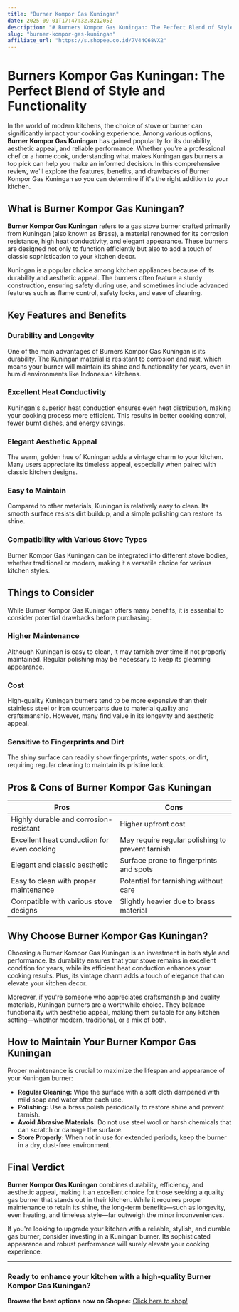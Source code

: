 ```yaml
---
title: "Burner Kompor Gas Kuningan"
date: 2025-09-01T17:47:32.821205Z
description: "# Burners Kompor Gas Kuningan: The Perfect Blend of Style and Functionality..."
slug: "burner-kompor-gas-kuningan"
affiliate_url: "https://s.shopee.co.id/7V44C68VX2"
---
```

# Burners Kompor Gas Kuningan: The Perfect Blend of Style and Functionality

In the world of modern kitchens, the choice of stove or burner can significantly impact your cooking experience. Among various options, **Burner Kompor Gas Kuningan** has gained popularity for its durability, aesthetic appeal, and reliable performance. Whether you're a professional chef or a home cook, understanding what makes Kuningan gas burners a top pick can help you make an informed decision. In this comprehensive review, we'll explore the features, benefits, and drawbacks of Burner Kompor Gas Kuningan so you can determine if it's the right addition to your kitchen.

## What is Burner Kompor Gas Kuningan?

**Burner Kompor Gas Kuningan** refers to a gas stove burner crafted primarily from Kuningan (also known as Brass), a material renowned for its corrosion resistance, high heat conductivity, and elegant appearance. These burners are designed not only to function efficiently but also to add a touch of classic sophistication to your kitchen decor.

Kuningan is a popular choice among kitchen appliances because of its durability and aesthetic appeal. The burners often feature a sturdy construction, ensuring safety during use, and sometimes include advanced features such as flame control, safety locks, and ease of cleaning.

## Key Features and Benefits

### Durability and Longevity

One of the main advantages of Burners Kompor Gas Kuningan is its durability. The Kuningan material is resistant to corrosion and rust, which means your burner will maintain its shine and functionality for years, even in humid environments like Indonesian kitchens.

### Excellent Heat Conductivity

Kuningan's superior heat conduction ensures even heat distribution, making your cooking process more efficient. This results in better cooking control, fewer burnt dishes, and energy savings.

### Elegant Aesthetic Appeal

The warm, golden hue of Kuningan adds a vintage charm to your kitchen. Many users appreciate its timeless appeal, especially when paired with classic kitchen designs.

### Easy to Maintain

Compared to other materials, Kuningan is relatively easy to clean. Its smooth surface resists dirt buildup, and a simple polishing can restore its shine.

### Compatibility with Various Stove Types

Burner Kompor Gas Kuningan can be integrated into different stove bodies, whether traditional or modern, making it a versatile choice for various kitchen styles.

## Things to Consider

While Burner Kompor Gas Kuningan offers many benefits, it is essential to consider potential drawbacks before purchasing.

### Higher Maintenance

Although Kuningan is easy to clean, it may tarnish over time if not properly maintained. Regular polishing may be necessary to keep its gleaming appearance.

### Cost

High-quality Kuningan burners tend to be more expensive than their stainless steel or iron counterparts due to material quality and craftsmanship. However, many find value in its longevity and aesthetic appeal.

### Sensitive to Fingerprints and Dirt

The shiny surface can readily show fingerprints, water spots, or dirt, requiring regular cleaning to maintain its pristine look.

## Pros & Cons of Burner Kompor Gas Kuningan

| **Pros**                                      | **Cons**                                         |
|----------------------------------------------|------------------------------------------------|
| Highly durable and corrosion-resistant     | Higher upfront cost                          |
| Excellent heat conduction for even cooking | May require regular polishing to prevent tarnish |
| Elegant and classic aesthetic              | Surface prone to fingerprints and spots    |
| Easy to clean with proper maintenance       | Potential for tarnishing without care     |
| Compatible with various stove designs        | Slightly heavier due to brass material     |

## Why Choose Burner Kompor Gas Kuningan?

Choosing a Burner Kompor Gas Kuningan is an investment in both style and performance. Its durability ensures that your stove remains in excellent condition for years, while its efficient heat conduction enhances your cooking results. Plus, its vintage charm adds a touch of elegance that can elevate your kitchen decor.

Moreover, if you're someone who appreciates craftsmanship and quality materials, Kuningan burners are a worthwhile choice. They balance functionality with aesthetic appeal, making them suitable for any kitchen setting—whether modern, traditional, or a mix of both.

## How to Maintain Your Burner Kompor Gas Kuningan

Proper maintenance is crucial to maximize the lifespan and appearance of your Kuningan burner:

- **Regular Cleaning:** Wipe the surface with a soft cloth dampened with mild soap and water after each use.
- **Polishing:** Use a brass polish periodically to restore shine and prevent tarnish.
- **Avoid Abrasive Materials:** Do not use steel wool or harsh chemicals that can scratch or damage the surface.
- **Store Properly:** When not in use for extended periods, keep the burner in a dry, dust-free environment.

## Final Verdict

**Burner Kompor Gas Kuningan** combines durability, efficiency, and aesthetic appeal, making it an excellent choice for those seeking a quality gas burner that stands out in their kitchen. While it requires proper maintenance to retain its shine, the long-term benefits—such as longevity, even heating, and timeless style—far outweigh the minor inconveniences.

If you're looking to upgrade your kitchen with a reliable, stylish, and durable gas burner, consider investing in a Kuningan burner. Its sophisticated appearance and robust performance will surely elevate your cooking experience.

---

### Ready to enhance your kitchen with a high-quality Burner Kompor Gas Kuningan?  
**Browse the best options now on Shopee:** [Click here to shop!](https://s.shopee.co.id/7V44C68VX2)